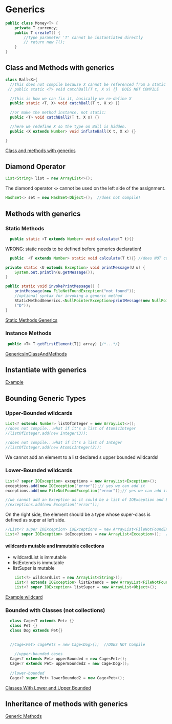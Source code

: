 # Generics
````java
public class Money<T> {
    private T currency;
    public T createT() {
        //Type parameter 'T' cannot be instantiated directly
        // return new T();
    }
}
````
## Class and Methods with generics
```java
class Ball<X>{
  //this does not compile because X cannot be referenced from a static context
 // public static <T> void catchBall(T t, X x) {}  DOES NOT COMPILE

  //this is how we can fix it, basically we re-define X
  public static <T, X> void catchBall(T t, X x) {}

  //or make the method instance, not static:
  public <T> void catchBall2(T t, X x) {}

  //here we redefine X so the type on Ball is hidden. 
  public <X extends Number> void inflateBall(X t, X x) {}

}
```
[Class and methods with generics](../src/main/java/org/diegodamian/ocp17/book/ch9/generics/ClassAndMethodsWithGenerics.java)

## Diamond Operator
```java
List<String> list = new ArrayList<>();
```
The diamond operator `<>` cannot be used on the left side of the assignment.

```java
HashSet<> set = new HashSet<Object>();  //does not compile!
```

## Methods with generics
### Static Methods
```java
  public static <T extends Number> void calculate(T t){}
```
WRONG: static needs to be defined before generics declaration!
```java
  public  <T extends Number> static void calculate(T t){} //does NOT compile
```

```java
private static <U extends Exception> void printMessage(U u) {
    System.out.println(u.getMessage());
}

public static void invokePrintMessage() {
    printMessage(new FileNotFoundException("not found"));
    //optional syntax for invoking a generic method
    StaticMethodGenerics.<NullPointerException>printMessage(new NullPointerException
    ("D"));
}
```
[Static Methods Generics](../src/main/java/org/diegodamian/ocp17/book/ch9/generics/StaticMethodGenerics.java)
### Instance Methods
```java
 public <T> T getFirstElement(T[] array) {/*...*/}
```

[GenericsInClassAndMethods](../src/main/java/org/diegodamian/ocp17/book/ch9/generics/GenericsInClassAndMethods.java)
## Instantiate with generics
[Example](../src/main/java/org/diegodamian/ocp17/book/ch9/generics/InstantiateClassWithGenerics.java)
## Bounding Generic Types
### Upper-Bounded wildcards

```java
List<? extends Number> listOfInteger = new ArrayList<>();
//does not compile...what if it's a list of AtomicInteger
//listOfInteger.add(new Integer(3));  

//does not compile...what if it's a list of Integer
//listOfInteger.add(new AtomicInteger(2)); 
```
We cannot add an element to a list declared s upper bounded wildcards!

### Lower-Bounded wildcards
```java
List<? super IOException> exceptions = new ArrayList<Exception>();
exceptions.add(new IOException("error"));// yes we can add it
exceptions.add(new FileNotFoundException("error"));// yes we can add it

//we cannot add an Exception as it could be a list of IOException and Exception is not an IOException
//exceptions.add(new Exception("error"));
```
On the right side, the element should be a type whose super-class is defined as super at left side.

```java
//List<? super IOException> ioExceptions = new ArrayList<FileNotFoundException>();  //does NOT compile
List<? super IOException> ioExceptions = new ArrayList<Exception>();  //compiles

```

#### wildcards mutable and immutable collections
- wildcardList is immutable
- listExtends is immutable
- listSuper is mutable
```java
    List<?> wildcardList = new ArrayList<String>();  
    List<? extends IOException> listExtends = new ArrayList<FileNotFoundException>();
    List<? super IOException> listSuper = new ArrayList<Object>();
```

[Example wildcard](../src/main/java/org/diegodamian/ocp17/book/ch9/generics/CollectionsOfGenericsWithWildcard.java)

### Bounded with Classes (not collections)
```java
  class Cage<T extends Pet> {}
  class Pet {}
  class Dog extends Pet{}
    
    
  //Cage<Pet> cagePets = new Cage<Dog>();  //DOES NOT Compile

    //upper-bounded cases
  Cage<? extends Pet> upperBounded = new Cage<Pet>();
  Cage<? extends Pet> upperBounded2 = new Cage<Dog>();
  
  //lower-bounded
  Cage<? super Pet> lowerBounded2 = new Cage<Pet>(); 
```
[Classes With Lower and Upper Bounded](../src/main/java/org/diegodamian/ocp17/book/ch9/generics/ClassesWithWildcards.java)

## Inheritance of methods with generics
[Generic Methods](../src/main/java/org/diegodamian/ocp17/book/ch9/generics/ComplexInheritanceWithGenerics.java)
